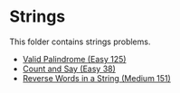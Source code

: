 # Strings

This folder contains strings problems.

* [Valid Palindrome (Easy 125)](/Strings/palin/)
* [Count and Say (Easy 38)](/Strings/count/)
* [Reverse Words in a String (Medium 151)](/Strings/reverse/)
